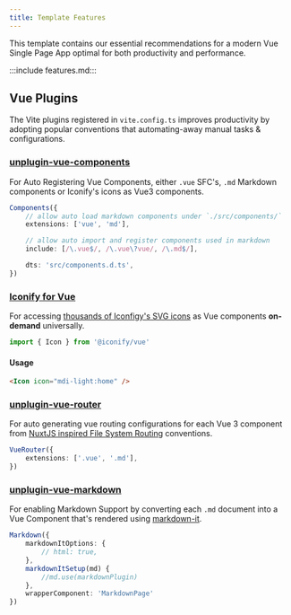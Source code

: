 ```yaml
---
title: Template Features
---
```


This template contains our essential recommendations for a modern Vue Single Page App optimal for both 
productivity and performance.

:::include features.md:::

## Vue Plugins

The Vite plugins registered in `vite.config.ts` improves productivity by adopting popular conventions that automating-away manual tasks & configurations.

### [unplugin-vue-components](https://github.com/antfu/unplugin-vue-components)

For Auto Registering Vue Components, either `.vue` SFC's, `.md` Markdown components or Iconify's icons as Vue3 components.

```ts
Components({
    // allow auto load markdown components under `./src/components/`
    extensions: ['vue', 'md'],

    // allow auto import and register components used in markdown
    include: [/\.vue$/, /\.vue\?vue/, /\.md$/],

    dts: 'src/components.d.ts',
})
```

### [Iconify for Vue](https://iconify.design/docs/icon-components/vue/)

For accessing [thousands of Iconfigy's SVG icons](https://icon-sets.iconify.design) as Vue components **on-demand** universally.

```ts
import { Icon } from '@iconify/vue'
```

#### Usage

```html
<Icon icon="mdi-light:home" />
```

### [unplugin-vue-router](https://github.com/posva/unplugin-vue-router)

For auto generating vue routing configurations for each Vue 3 component from 
[NuxtJS inspired File System Routing](https://github.com/posva/unplugin-vue-router?tab=readme-ov-file#routes-folder-structure) conventions.

```ts
VueRouter({
    extensions: ['.vue', '.md'],
})
```

### [unplugin-vue-markdown](https://github.com/unplugin/unplugin-vue-markdown)

For enabling Markdown Support by converting each `.md` document into a Vue Component that's rendered using 
[markdown-it](https://github.com/markdown-it/markdown-it).

```ts
Markdown({
    markdownItOptions: {
        // html: true,
    },
    markdownItSetup(md) {
        //md.use(markdownPlugin)
    },
    wrapperComponent: 'MarkdownPage'
})
```

